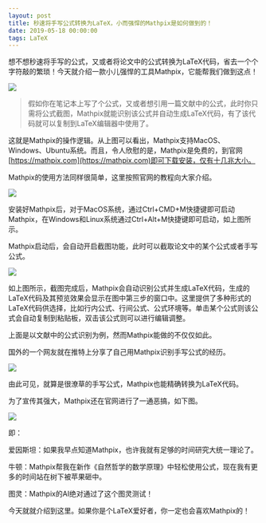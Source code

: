 ```yaml
---
layout: post
title: 秒速将手写公式转换为LaTeX，小而强悍的Mathpix是如何做到的！
date: 2019-05-18 00:00:00
tags: LaTeX
---
```


  想不想秒速将手写的公式，又或者将论文中的公式转换为LaTeX代码，省去一个个字符敲的繁琐！今天就介绍一款小儿强悍的工具Mathpix，它能帮我们做到这点！

![](https://tva1.sinaimg.cn/large/0082zybply1gc7qm2e9xbj313b0ijq58.jpg)

> 假如你在笔记本上写了个公式，又或者想引用一篇文献中的公式，此时你只需将公式截图，Mathpix就能识别该公式并自动生成LaTeX代码，有了该代码就可以复制到LaTeX编辑器中使用了。



这就是Mathpix的操作逻辑。从上图可以看出，Mathpix支持MacOS、Windows、Ubuntu系统。而且，令人欣慰的是，Mathpix是免费的，到官网[https://mathpix.com](https://mathpix.com)即可下载安装，仅有十几兆大小。

Mathpix的使用方法同样很简单，这里按照官网的教程向大家介绍。

![](https://tva1.sinaimg.cn/large/0082zybply1gc7qm0ax4nj30u90bhdi6.jpg)

安装好Mathpix后，对于MacOS系统，通过Ctrl+CMD+M快捷键即可启动Mathpix，在Windows和Linux系统通过Ctrl+Alt+M快捷键即可启动，如上图所示。

Mathpix启动后，会自动开启截图功能，此时可以截取论文中的某个公式或者手写公式。

![](https://tva1.sinaimg.cn/large/0082zybply1gc7qm0le3ej30u90d240w.jpg)

如上图所示，截图完成后，Mathpix会自动识别公式并生成LaTeX代码，生成的LaTeX代码及其预览效果会显示在图中第三步的窗口中。这里提供了多种形式的LaTeX代码供选择，比如行内公式、行间公式、公式环境等。单击某个公式则该公式会自动复制到粘贴板，双击该公式则可以进行编辑调整。

上面是以文献中的公式识别为例，然而Mathpix能做的不仅仅如此。

国外的一个网友就在推特上分享了自己用Mathpix识别手写公式的经历。

![](https://tva1.sinaimg.cn/large/0082zybply1gc7qm1z1jtj30w70trdk9.jpg)

由此可见，就算是很潦草的手写公式，Mathpix也能精确转换为LaTeX代码。

为了宣传其强大，Mathpix还在官网进行了一通恶搞，如下图。

![](https://tva1.sinaimg.cn/large/0082zybply1gc7qm0wz5pj30x40btabs.jpg)

即：

爱因斯坦：如果我早点知道Mathpix，也许我就有足够的时间研究大统一理论了。

牛顿：Mathpix帮我在新作《自然哲学的数学原理》中轻松使用公式，现在我有更多的时间站在树下被苹果砸中。

图灵：Mathpix的AI绝对通过了这个图灵测试！

今天就就介绍到这里。如果你是个LaTeX爱好者，你一定也会喜欢Mathpix的！

